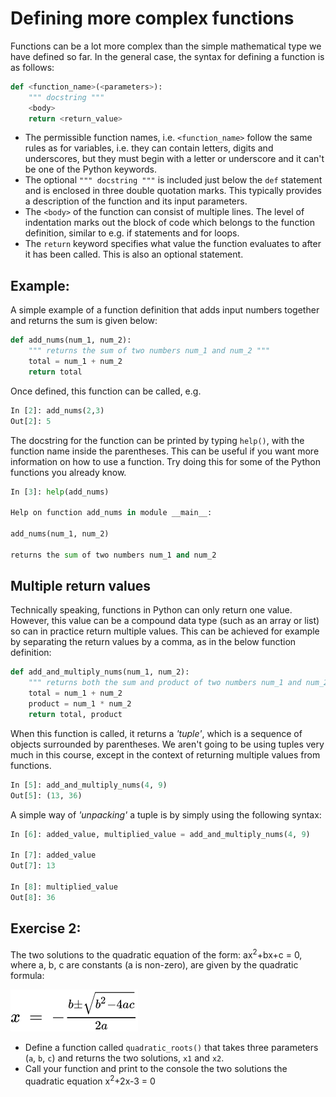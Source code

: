 
# Defining more complex functions

Functions can be a lot more complex than the simple mathematical type we have defined so far. In the general case, the syntax for defining a function is as follows:

``` python
def <function_name>(<parameters>):
    """ docstring """
    <body>
    return <return_value>
```
* The permissible function names, i.e. `<function_name>` follow the same rules as for variables, i.e. they can contain letters, digits and underscores, but they must begin with a letter or underscore and it can't be one of the Python keywords.
* The optional `""" docstring """` is included just below the `def` statement and is enclosed in three double quotation marks.  This typically provides a description of the function and its input parameters.
* The `<body>` of the function can consist of multiple lines. The level of indentation marks out the block of code which belongs to the function definition, similar to e.g. if statements and for loops.
* The `return` keyword specifies what value the function evaluates to after it has been called.  This is also an optional statement.

 
## Example:

A simple example of a function definition that adds input numbers together and returns the sum is given below:

``` python
def add_nums(num_1, num_2):
    """ returns the sum of two numbers num_1 and num_2 """
    total = num_1 + num_2
    return total
```
Once defined, this function can be called, e.g.

``` python
In [2]: add_nums(2,3)
Out[2]: 5
``` 

The docstring for the function can be printed by typing `help()`, with the function name inside the parentheses. This can be useful if you want more information on how to use a function. Try doing this for some of the Python functions you already know.

``` python
In [3]: help(add_nums)

Help on function add_nums in module __main__:

add_nums(num_1, num_2)

returns the sum of two numbers num_1 and num_2
```

## Multiple return values

Technically speaking, functions in Python can only return one value.  However, this value can be a compound data type (such as an array or list) so can in practice return multiple values.  This can be achieved for example by separating the return values by a comma, as in the below function definition:

``` python
def add_and_multiply_nums(num_1, num_2):
    """ returns both the sum and product of two numbers num_1 and num_2 """
    total = num_1 + num_2
    product = num_1 * num_2
    return total, product
```

When this function is called, it returns a *'tuple'*, which is a sequence of objects surrounded by parentheses. We aren't going to be using tuples very much in this course, except in the context of returning multiple values from functions.

``` python
In [5]: add_and_multiply_nums(4, 9)
Out[5]: (13, 36)
```

A simple way of *'unpacking'* a tuple is by simply using the following syntax:

``` python
In [6]: added_value, multiplied_value = add_and_multiply_nums(4, 9)

In [7]: added_value
Out[7]: 13

In [8]: multiplied_value
Out[8]: 36
```

## Exercise 2:

The two solutions to the quadratic equation of the form: ax<sup>2</sup>+bx+c = 0, where a, b, c are constants (a is non-zero), are given by the quadratic formula:

![Quadratic equation solutions](images/eqn-quadratic.svg)

* Define a function called `quadratic_roots()` that takes three parameters (`a`, `b`, `c`) and returns the two solutions, `x1` and `x2`.
* Call your function and print to the console the two solutions the quadratic equation x<sup>2</sup>+2x-3 = 0

